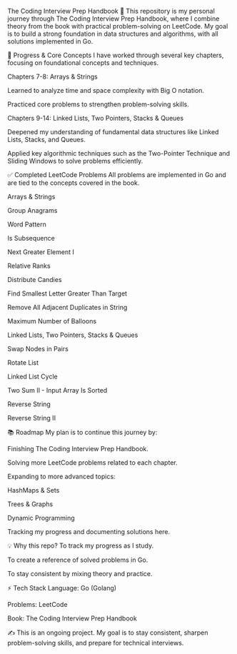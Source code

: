 The Coding Interview Prep Handbook 🚀
This repository is my personal journey through The Coding Interview Prep Handbook, where I combine theory from the book with practical problem-solving on LeetCode. My goal is to build a strong foundation in data structures and algorithms, with all solutions implemented in Go.

📘 Progress & Core Concepts
I have worked through several key chapters, focusing on foundational concepts and techniques.

Chapters 7-8: Arrays & Strings

Learned to analyze time and space complexity with Big O notation.

Practiced core problems to strengthen problem-solving skills.

Chapters 9-14: Linked Lists, Two Pointers, Stacks & Queues

Deepened my understanding of fundamental data structures like Linked Lists, Stacks, and Queues.

Applied key algorithmic techniques such as the Two-Pointer Technique and Sliding Windows to solve problems efficiently.

✅ Completed LeetCode Problems
All problems are implemented in Go and are tied to the concepts covered in the book.

Arrays & Strings

Group Anagrams

Word Pattern

Is Subsequence

Next Greater Element I

Relative Ranks

Distribute Candies

Find Smallest Letter Greater Than Target

Remove All Adjacent Duplicates in String

Maximum Number of Balloons

Linked Lists, Two Pointers, Stacks & Queues

Swap Nodes in Pairs

Rotate List

Linked List Cycle

Two Sum II - Input Array Is Sorted

Reverse String

Reverse String II

📚 Roadmap
My plan is to continue this journey by:

Finishing The Coding Interview Prep Handbook.

Solving more LeetCode problems related to each chapter.

Expanding to more advanced topics:

HashMaps & Sets

Trees & Graphs

Dynamic Programming

Tracking my progress and documenting solutions here.

💡 Why this repo?
To track my progress as I study.

To create a reference of solved problems in Go.

To stay consistent by mixing theory and practice.

⚡ Tech Stack
Language: Go (Golang)

Problems: LeetCode

Book: The Coding Interview Prep Handbook

✍️ This is an ongoing project. My goal is to stay consistent, sharpen problem-solving skills, and prepare for technical interviews.